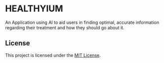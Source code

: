 # HEALTHYIUM

An Application using AI to aid users in finding optimal, accurate information regarding their treatment and how they should go about it.

## License
This project is licensed under the [MIT License](https://www.mit.edu/~amini/LICENSE.md).
